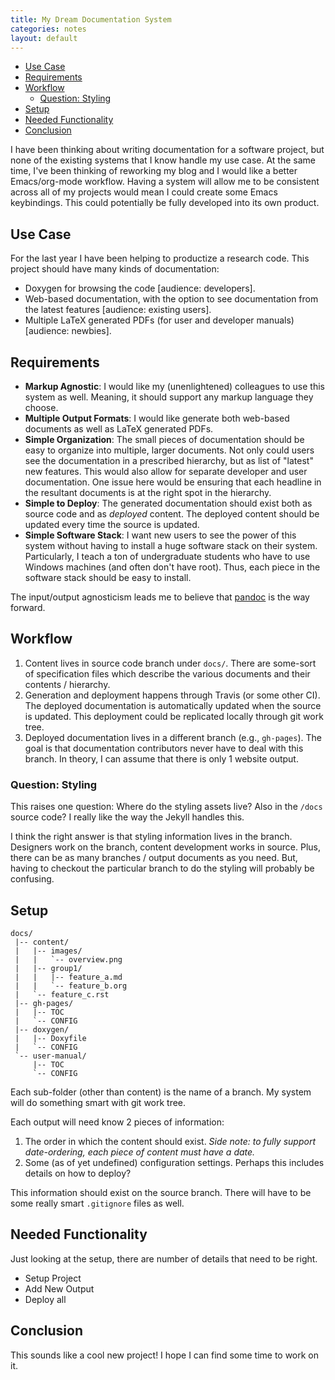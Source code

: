 ```yaml
---
title: My Dream Documentation System
categories: notes
layout: default
---
```


-   [Use Case](#use-case)
-   [Requirements](#requirements)
-   [Workflow](#workflow)
    -   [Question: Styling](#question-styling)
-   [Setup](#setup)
-   [Needed Functionality](#needed-functionality)
-   [Conclusion](#conclusion)

I have been thinking about writing documentation for a software project,
but none of the existing systems that I know handle my use case. At the
same time, I\'ve been thinking of reworking my blog and I would like a
better Emacs/org-mode workflow. Having a system will allow me to be
consistent across all of my projects would mean I could create some
Emacs keybindings. This could potentially be fully developed into its
own product.

## Use Case

For the last year I have been helping to productize a research code.
This project should have many kinds of documentation:

-   Doxygen for browsing the code \[audience: developers\].
-   Web-based documentation, with the option to see documentation from
    the latest features \[audience: existing users\].
-   Multiple LaTeX generated PDFs (for user and developer manuals)
    \[audience: newbies\].

## Requirements

-   **Markup Agnostic**: I would like my (unenlightened) colleagues to
    use this system as well. Meaning, it should support any markup
    language they choose.
-   **Multiple Output Formats**: I would like generate both web-based
    documents as well as LaTeX generated PDFs.
-   **Simple Organization**: The small pieces of documentation should be
    easy to organize into multiple, larger documents. Not only could
    users see the documentation in a prescribed hierarchy, but as list
    of \"latest\" new features. This would also allow for separate
    developer and user documentation. One issue here would be ensuring
    that each headline in the resultant documents is at the right spot
    in the hierarchy.
-   **Simple to Deploy**: The generated documentation should exist both
    as source code and as *deployed* content. The deployed content
    should be updated every time the source is updated.
-   **Simple Software Stack**: I want new users to see the power of this
    system without having to install a huge software stack on their
    system. Particularly, I teach a ton of undergraduate students who
    have to use Windows machines (and often don\'t have root). Thus,
    each piece in the software stack should be easy to install.

The input/output agnosticism leads me to believe that
[pandoc](http://pandoc.org) is the way forward.

## Workflow

1.  Content lives in source code branch under `docs/`. There are
    some-sort of specification files which describe the various
    documents and their contents / hierarchy.
2.  Generation and deployment happens through Travis (or some other CI).
    The deployed documentation is automatically updated when the source
    is updated. This deployment could be replicated locally through git
    work tree.
3.  Deployed documentation lives in a different branch (e.g.,
    `gh-pages`). The goal is that documentation contributors never have
    to deal with this branch. In theory, I can assume that there is only
    1 website output.

### Question: Styling

This raises one question: Where do the styling assets live? Also in the
`/docs` source code? I really like the way the Jekyll handles this.

I think the right answer is that styling information lives in the
branch. Designers work on the branch, content development works in
source. Plus, there can be as many branches / output documents as you
need. But, having to checkout the particular branch to do the styling
will probably be confusing.

## Setup

``` {.example}
docs/
 |-- content/
 |   |-- images/
 |   |   `-- overview.png
 |   |-- group1/
 |   |   |-- feature_a.md
 |   |   `-- feature_b.org
 |   `-- feature_c.rst
 |-- gh-pages/
 |   |-- TOC
 |   `-- CONFIG
 |-- doxygen/
 |   |-- Doxyfile
 |   `-- CONFIG
 `-- user-manual/
     |-- TOC
     `-- CONFIG
```

Each sub-folder (other than content) is the name of a branch. My system
will do something smart with git work tree.

Each output will need know 2 pieces of information:

1.  The order in which the content should exist. *Side note: to fully
    support date-ordering, each piece of content must have a date.*
2.  Some (as of yet undefined) configuration settings. Perhaps this
    includes details on how to deploy?

This information should exist on the source branch. There will have to
be some really smart `.gitignore` files as well.

## Needed Functionality

Just looking at the setup, there are number of details that need to be
right.

-   Setup Project
-   Add New Output
-   Deploy all

## Conclusion

This sounds like a cool new project! I hope I can find some time to work
on it.
